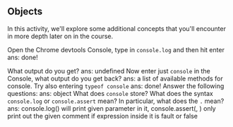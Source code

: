 ## Objects

In this activity, we'll explore some additional concepts that you'll encounter in more depth later on in the course.

Open the Chrome devtools Console, type in `console.log` and then hit enter
ans: done!

What output do you get?
ans: undefined
Now enter just `console` in the Console, what output do you get back?
ans: a list of available methods for console.
Try also entering `typeof console`
ans: done!
Answer the following questions:
ans: object
What does `console` store?
What does the syntax `console.log` or `console.assert` mean? In particular, what does the `.` mean?
ans: console.log() will print given parameter in it,
console.assert(<expression>, <comments>) only print out the given comment if expression inside it is fault or false
